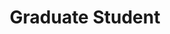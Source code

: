 ---
name: "Frances Welsh"
image: "https://research.fredhutch.org/content/stripe/bloom/en/members/_jcr_content/par/labmember_250798615/image.img.jpg/1598902331732.jpg"
title: "Graduate Student"
category: "Grad Students"
links:
  - link: "https://github.com/fwelsh"
    icon: "github"
  - link: "https://www.linkedin.com/in/frances-welsh-phd"
    icon: "linkedin"
---